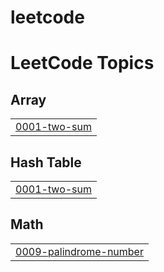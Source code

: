 # leetcode
<!---LeetCode Topics Start-->
# LeetCode Topics
## Array
|  |
| ------- |
| [0001-two-sum](https://github.com/ashwiniroot/leetcode/tree/master/0001-two-sum) |
## Hash Table
|  |
| ------- |
| [0001-two-sum](https://github.com/ashwiniroot/leetcode/tree/master/0001-two-sum) |
## Math
|  |
| ------- |
| [0009-palindrome-number](https://github.com/ashwiniroot/leetcode/tree/master/0009-palindrome-number) |
<!---LeetCode Topics End-->